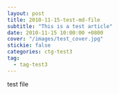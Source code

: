 ```yaml
---
layout: post
title: 2010-11-15-test-md-file
subtitle: "This is a test article"
date: 2010-11-15 10:00:00 +0800
cover: "/images/test_cover.jpg"
stickie: false
categories: ctg-test3
tag:
  - tag-test3
---
```

test file
        